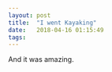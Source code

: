 ```yaml
---
layout: post
title:  "I went Kayaking"
date:   2018-04-16 01:15:49
tags:   
---
```


And it was amazing.
